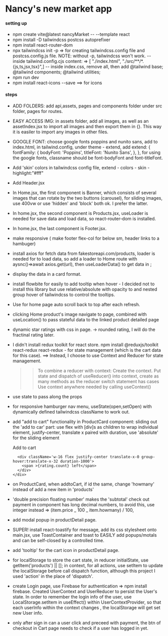 # Nancy's new market app

#### setting up

- npm create vite@latest nancyMarket -- --template react
- npm install -D tailwindcss postcss autoprefixer
- npm install react-router-dom
- npx tailwindcss init -p => for creating tailwindcss.config file and postcss.config.js file. NOTE: without -p, tailwindcss won't work.
  -- inside tailwind.config.cjs content: => [ "./index.html", "./src/**/*.{js,ts,jsx,tsx}",]
  -- inside index.css, remove all, then add
  @tailwind base;
  @tailwind components;
  @tailwind utilities;
- npm run dev
- npm install react-icons --save ==> for icons

#### steps

- ADD FOLDERS: add api,assets, pages and components folder under src folder, pages for routes.
- EASY ACCESS IMG: in assets folder, add all images, as well as an assetIndex.jsx to import all images and then export them in {}. This way it is easiler to import any images in other files.
- GOOGLE FONT: choose google fonts poppins and nunito sans, add to index.html, in tailwind.config, under theme - extend, add extend: {
  fontFamily: {
  bodyFont: 'Poppins',
  titleFont: 'Nunito Sans',
  },
  },
  for using the google fonts, classname should be font-bodyFont and font-titleFont.

- Add 'skin' colors in tailwindcss config file, extend - colors - skin - highlight:"#fff"
- Add Header.jsx
- In Home.jsx, the first component is Banner, which consists of several images that can rotate by the two buttons (carousel), for sliding images, use 400vw or use 'hidden' and 'block' both ok. I prefer the latter.
- In home.jsx, the second component is Products.jsx, useLoader is needed for save data and load data, so react-router-dom is installed.
- In home.jsx, the last component is Footer.jsx. 
- make responsive ( make footer flex-col for below sm, header links to a hambuger)
- install axios for fetch data from fakestoreapi.com/products, loader is needed for <Home> to load data, so add a loader to Home route with aysnc()=>await axios.get(url), then useLoaderData() to get data in <Products>;
- display the data in a card format.
- install flowbite for easily to add tooltip when hover - I decided not to install this library but use relative/absolute with opacity to and nested group hover of tailwindcss to control the tooltips.
- Use <ScrollRestoration /> for home page auto scroll back to top after each refresh.
- clicking Home product's image navigate to <ProductDetail /> page, <Link state to> combined with useLocation() to pass stateful data to the linked product detailed page
- dynamic star ratings with css in <ProdjuctDetail> page. -> rounded rating, I will do the fractinal rating later.
- I didn't install redux toolkit for react store. npm install @reduxjs/toolkit react-redux react-redux - for state management (which is the cart data for this case). ==> Instead, I choose to use Context and Reducer for state management.

  > > To combine a reducer with context:
  > > Create the context.
  > > Put state and dispatch of useReducer() into context, create as many methods as the reducer switch statement has cases
  > > Use context anywhere needed by calling useContext()

- <Link to state> use state to pass along the props
- for responsive hamburger nav menu, useState(open,setOpen) with dynamically defined tailwindcss className to work out.
- add "add to cart" functionality in ProductCard component: sliding out the 'add to car' part: use flex with [div]s as children to wrap individual element, justify-center, translate x paired with duration, use 'absolute' for the sliding element

  > > <div className='absolute top-10 right-0 w-16 h-6 text-skin-bright_yellow bg-skin-base px-2 py-1 font-thin rounded-s-lg text-xs  flex overflow-hidden'>

     <div className='absolute -translate-x-32 group-hover:translate-x-0 duration-1000 flex justify-center'>
          <span >Add to cart</span>
        </div>

        <div className='w-16 flex justify-center translate-x-0 group-hover:translate-x-32 duration-1000'>
          <span >{rating.count} left</span>
        </div>
      </div>

- on ProductCard, when addtoCart, if id the same, change 'howmany' instead of add a new item in 'products'
- 'double precision floating number' makes the 'subtotal' check out payment in <Card> component has long decimal numbers, to avoid this, use integer instead => (item.price _ 100 _ item.howmany) / 100,
- add modal popup in productDetail page.
- SUPER! install react-toastify for message, add its css stylesheet onto main.jsx, use ToastContainer and toast to EASILY add popups/motals and can be self-closed by a controlled time.
- add 'tooltip' for the cart icon in productDetail page.
- for localStorage to store the cart state, in reducer initialState, use getItem('products') || []; in context, for all actions, use setItem to update the localStorage before call dispatch function, although this project I used 'action' in the place of 'dispatch'.
- create Login page, use Firebase for authentication => npm install firebase. Created UserContext and UserReducer to persist the User's state. In order to remember the login info of the user, use LocalStorage.setItem in useEffect() within UserContextProvider, so that each userInfo within the context changes , the localStorage will get set new User info.
- only after sign in can a user click and preceed with payment, the btn of checkout in Cart page needs to check if a user has logged in yet.
